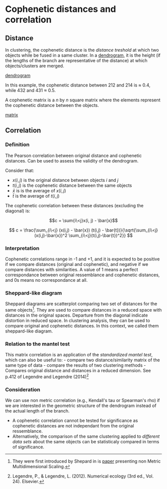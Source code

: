 # Cophenetic distances and correlation

## Distance
In clustering, the cophenetic distance is the *distance treshold* at which two objects while be fused in a same cluster. 
In a [dendrogram](../18), it is the height (if the lengths of the branch are representative of the distance) at which objects/clusters are merged.

[dendrogram](./dendrogram.png)

In this example, the cophenetic distance between 212 and 214 is $\approx$ 0.4, while 432 and 431 $\approx$ 0.5. 

A cophenetic matrix is a $n$ by $n$ square matrix where the elements represent the cophenetic distance between the objects.

[matrix](./matrix.png)

## Correlation
### Definition
The Pearson correlation between original distance and cophenetic
distances. Can be used to assess the validity of the dendrogram.

Consider that:
- $x(i, j)$ is the original distance between objects $i$ and $j$
- $t(i, j)$ is the cophenetic distance between the same objects
- $\bar{x}$ is is the average of $x(i, j)$
- $\bar{t}$ is the average of $t(i, j)$

The cophenetic correlation between these distances (excluding the
diagonal) is:

$$c = \sum{i\<j}x(i, j) - \bar{x}$$

$$ c = \frac{\sum_{i\<j} (x(i,j) - \bar{x}) (t(i,j) - \bar{t})}{\sqrt{\sum_{i\<j}(x(i,j)-\bar{x})^2 \sum_{i\<j}(t(i,j)-\bar{t})^2}} $$

### Interpretation
Cophenetic correlations range in -1 and +1, and it is expected to be positive if we compare distances (original and cophenetic), and negative if we compare distances with similarities. A value of 1 means a perfect correspondance between original ressemblance and cophenetic distances, and 0s means no correspondance at all.

### Sheppard-like diagram
Sheppard diagrams are scatterplot comparing two set of distances for the
same objects[^ref1]. They are used to compare distances in a reduced space
with distances in the original spaces. Departure from the diagonal indicate distortion in reduced space. 
In clustering analysis, they can be used to compare original and
cophenetic distances. In this context, we called them sheppard-like diagram.

### Relation to the mantel test
This matrix correlation is an application of the *standardized mantel test*, which can also be useful to:
	- compare two distance/similarity matrix of the same type of data
	- compare the  results of two clustering methods
	- Compares original distance and distances in a reduced dimension.
See p.412 of Legendre and Legendre (2014)[^ref2]

### Consideration
 We can use non metric correlation (e.g., Kendall's tau or Spearman's rho) if we are interested in the geometric structure of the dendrogram instead of the actual length of the branch.
- A cophenetic correlation cannot be tested for significance as cophenetic distances are not independant from the original ressemblance.
- Alternatively, the comparison of the same clustering applied to *different data sets* about the same objects can be statisticaly compared in terms of significance.

[^ref1]: They were first introduced by Shepard in is [paper](https://link.springer.com/article/10.1007/BF02289621) presenting non Metric Multidimensional Scaling. 
[^ref2]: Legendre, P., & Legendre, L. (2012). Numerical ecology (3rd ed., Vol. 24). Elsevier.


